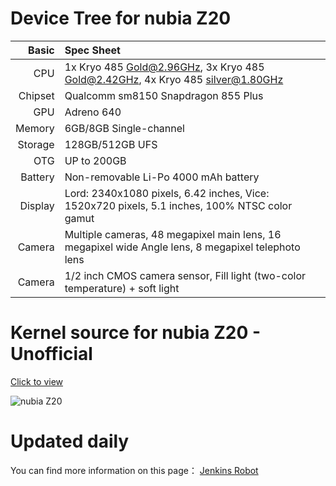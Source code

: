 
Device Tree for nubia Z20
===========================================

Basic   | Spec Sheet
-------:|:-------------------------
CPU     | 1x Kryo 485 Gold@2.96GHz, 3x Kryo 485 Gold@2.42GHz, 4x Kryo 485 silver@1.80GHz
Chipset | Qualcomm sm8150 Snapdragon 855 Plus
GPU     | Adreno 640
Memory  | 6GB/8GB Single-channel
Storage | 128GB/512GB UFS
OTG     | UP to 200GB
Battery | Non-removable Li-Po 4000 mAh battery
Display | Lord: 2340x1080 pixels, 6.42 inches, Vice: 1520x720 pixels, 5.1 inches, 100% NTSC color gamut
Camera  | Multiple cameras, 48 megapixel main lens, 16 megapixel wide Angle lens, 8 megapixel telephoto lens
Camera  | 1/2 inch CMOS camera sensor, Fill light (two-color temperature) + soft light


Kernel source for nubia Z20 - Unofficial 
===========================================

[Click to view](https://github.com/Flowertome/android_kernel_nubia_sm8150)

![nubia Z20](https://oss.static.nubia.cn/active/5d48dd2463fc329.png "nubia Z20")


Updated daily
===========================================
You can find more information on this page： [Jenkins Robot](http://flowertome.ticp.io/jenkins/view/Paranoid/job/Paranoid%20Project/job/Quartz-10.0/job/aospa_nx627j/)
